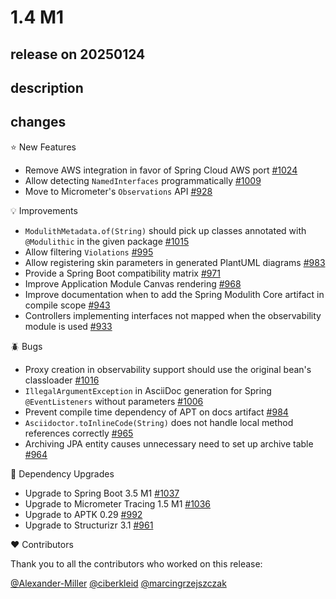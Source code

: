 # 1.4 M1

## release on 20250124
## description
## changes
⭐ New Features

* Remove AWS integration in favor of Spring Cloud AWS port <a href="https://github.com/spring-projects/spring-modulith/issues/1024" data-hovercard-type="issue" data-hovercard-url="/spring-projects/spring-modulith/issues/1024/hovercard">#1024</a>
* Allow detecting <code>NamedInterfaces</code> programmatically <a href="https://github.com/spring-projects/spring-modulith/issues/1009" data-hovercard-type="issue" data-hovercard-url="/spring-projects/spring-modulith/issues/1009/hovercard">#1009</a>
* Move to Micrometer's <code>Observations</code> API <a href="https://github.com/spring-projects/spring-modulith/issues/928" data-hovercard-type="issue" data-hovercard-url="/spring-projects/spring-modulith/issues/928/hovercard">#928</a>

💡 Improvements

* <code>ModulithMetadata.of(String)</code> should pick up classes annotated with <code>@Modulithic</code> in the given package <a href="https://github.com/spring-projects/spring-modulith/issues/1015" data-hovercard-type="issue" data-hovercard-url="/spring-projects/spring-modulith/issues/1015/hovercard">#1015</a>
* Allow filtering <code>Violations</code> <a href="https://github.com/spring-projects/spring-modulith/issues/995" data-hovercard-type="issue" data-hovercard-url="/spring-projects/spring-modulith/issues/995/hovercard">#995</a>
* Allow registering skin parameters in generated PlantUML diagrams <a href="https://github.com/spring-projects/spring-modulith/pull/983" data-hovercard-type="pull_request" data-hovercard-url="/spring-projects/spring-modulith/pull/983/hovercard">#983</a>
* Provide a Spring Boot compatibility matrix <a href="https://github.com/spring-projects/spring-modulith/issues/971" data-hovercard-type="issue" data-hovercard-url="/spring-projects/spring-modulith/issues/971/hovercard">#971</a>
* Improve Application Module Canvas rendering <a href="https://github.com/spring-projects/spring-modulith/issues/968" data-hovercard-type="issue" data-hovercard-url="/spring-projects/spring-modulith/issues/968/hovercard">#968</a>
* Improve documentation when to add the Spring Modulith Core artifact in compile scope <a href="https://github.com/spring-projects/spring-modulith/issues/943" data-hovercard-type="issue" data-hovercard-url="/spring-projects/spring-modulith/issues/943/hovercard">#943</a>
* Controllers implementing interfaces not mapped when the observability module is used <a href="https://github.com/spring-projects/spring-modulith/issues/933" data-hovercard-type="issue" data-hovercard-url="/spring-projects/spring-modulith/issues/933/hovercard">#933</a>

🪲 Bugs

* Proxy creation in observability support should use the original bean's classloader <a href="https://github.com/spring-projects/spring-modulith/issues/1016" data-hovercard-type="issue" data-hovercard-url="/spring-projects/spring-modulith/issues/1016/hovercard">#1016</a>
* <code>IllegalArgumentException</code> in AsciiDoc generation for Spring <code>@EventListeners</code> without parameters <a href="https://github.com/spring-projects/spring-modulith/issues/1006" data-hovercard-type="issue" data-hovercard-url="/spring-projects/spring-modulith/issues/1006/hovercard">#1006</a>
* Prevent compile time dependency of APT on docs artifact <a href="https://github.com/spring-projects/spring-modulith/issues/984" data-hovercard-type="issue" data-hovercard-url="/spring-projects/spring-modulith/issues/984/hovercard">#984</a>
* <code>Asciidoctor.toInlineCode(String)</code> does not handle local method references correctly <a href="https://github.com/spring-projects/spring-modulith/issues/965" data-hovercard-type="issue" data-hovercard-url="/spring-projects/spring-modulith/issues/965/hovercard">#965</a>
* Archiving JPA entity causes unnecessary need to set up archive table <a href="https://github.com/spring-projects/spring-modulith/issues/964" data-hovercard-type="issue" data-hovercard-url="/spring-projects/spring-modulith/issues/964/hovercard">#964</a>

🔨 Dependency Upgrades

* Upgrade to Spring Boot 3.5 M1 <a href="https://github.com/spring-projects/spring-modulith/issues/1037" data-hovercard-type="issue" data-hovercard-url="/spring-projects/spring-modulith/issues/1037/hovercard">#1037</a>
* Upgrade to Micrometer Tracing 1.5 M1 <a href="https://github.com/spring-projects/spring-modulith/issues/1036" data-hovercard-type="issue" data-hovercard-url="/spring-projects/spring-modulith/issues/1036/hovercard">#1036</a>
* Upgrade to APTK 0.29 <a href="https://github.com/spring-projects/spring-modulith/issues/992" data-hovercard-type="issue" data-hovercard-url="/spring-projects/spring-modulith/issues/992/hovercard">#992</a>
* Upgrade to Structurizr 3.1 <a href="https://github.com/spring-projects/spring-modulith/issues/961" data-hovercard-type="issue" data-hovercard-url="/spring-projects/spring-modulith/issues/961/hovercard">#961</a>

❤️ Contributors

Thank you to all the contributors who worked on this release:

<a class="user-mention notranslate" data-hovercard-type="user" data-hovercard-url="/users/Alexander-Miller/hovercard" data-octo-click="hovercard-link-click" data-octo-dimensions="link_type:self" href="https://github.com/Alexander-Miller">@Alexander-Miller</a> <a class="user-mention notranslate" data-hovercard-type="user" data-hovercard-url="/users/ciberkleid/hovercard" data-octo-click="hovercard-link-click" data-octo-dimensions="link_type:self" href="https://github.com/ciberkleid">@ciberkleid</a> <a class="user-mention notranslate" data-hovercard-type="user" data-hovercard-url="/users/marcingrzejszczak/hovercard" data-octo-click="hovercard-link-click" data-octo-dimensions="link_type:self" href="https://github.com/marcingrzejszczak">@marcingrzejszczak</a>

